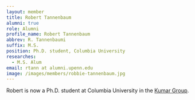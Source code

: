 ```yaml
---
layout: member
title: Robert Tannenbaum 
alumni: true
role: Alumni
profile_name: Robert Tannenbaum
abbrev: R. Tannenbaumi
suffix: M.S.
position: Ph.D. student, Columbia University
researches:
  - M.S. Alum
email: rtann at alumni.upenn.edu
image: /images/members/robbie-tannenbaum.jpg
---
```


Robert is now a Ph.D. student at Columbia University in the [Kumar Group](http://www.columbia.edu/cu/kumargroup/index.html).

